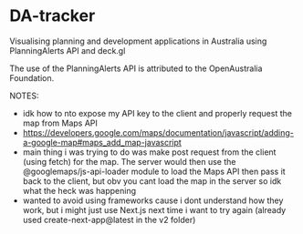 # DA-tracker
Visualising planning and development applications in Australia using PlanningAlerts API and deck.gl

The use of the PlanningAlerts API is attributed to the OpenAustralia Foundation.

NOTES:
- idk how to nto expose my API key to the client and properly request the map from Maps API
- https://developers.google.com/maps/documentation/javascript/adding-a-google-map#maps_add_map-javascript
- main thing i was trying to do was make post request from the client (using fetch) for the map. The server would then use the @googlemaps/js-api-loader module to load the Maps API then pass it back to the client, but obv you cant load the map in the server so idk what the heck was happening
- wanted to avoid using frameworks cause i dont understand how they work, but i might just use Next.js next time i want to try again (already used create-next-app@latest in the v2 folder)
